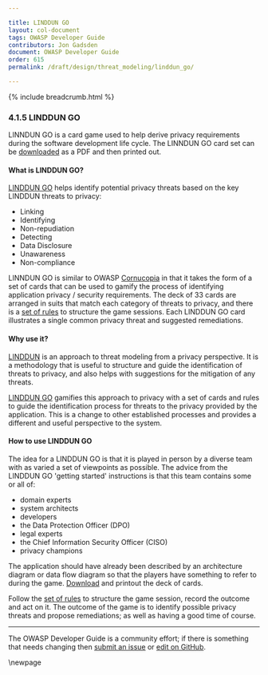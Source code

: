 ```yaml
---

title: LINDDUN GO
layout: col-document
tags: OWASP Developer Guide
contributors: Jon Gadsden
document: OWASP Developer Guide
order: 615
permalink: /draft/design/threat_modeling/linddun_go/

---
```


{% include breadcrumb.html %}

### 4.1.5 LINDDUN GO

LINNDUN GO is a card game used to help derive privacy requirements during the software development life cycle.
The LINNDUN GO card set can be [downloaded][linddun-go-cards] as a PDF and then printed out.

#### What is LINDDUN GO?

[LINDDUN GO][linddun-go] helps identify potential privacy threats based on the key LINDDUN threats to privacy:

* Linking
* Identifying
* Non-repudiation
* Detecting
* Data Disclosure
* Unawareness
* Non-compliance

LINNDUN GO is similar to OWASP [Cornucopia][cornucopia] in that it takes the form of a set of cards that
can be used to gamify the process of identifying application privacy / security requirements.
The deck of 33 cards are arranged in suits that match each category of threats to privacy,
and there is a [set of rules][linddun-go-rules] to structure the game sessions.
Each LINDDUN GO card illustrates a single common privacy threat and suggested remediations.

#### Why use it?

[LINDDUN][linddun] is an approach to threat modeling from a privacy perspective.
It is a methodology that is useful to structure and guide the identification of threats to privacy,
and also helps with suggestions for the mitigation of any threats.

[LINDDUN GO][linddun-go] gamifies this approach to privacy with a set of cards and rules
to guide the identification process for threats to the privacy provided by the application.
This is a change to other established processes and provides a different and useful perspective to the system.

#### How to use LINDDUN GO

The idea for a LINDDUN GO is that it is played in person by a diverse team with as varied a set of viewpoints as possible.
The advice from the LINDDUN GO 'getting started' instructions is that this team contains some or all of:

* domain experts
* system architects
* developers
* the Data Protection Officer (DPO)
* legal experts
* the Chief Information Security Officer (CISO)
* privacy champions

The application should have already been described by an architecture diagram or data flow diagram
so that the players have something to refer to during the game.
[Download][linddun-go-cards] and printout the deck of cards.

Follow the [set of rules][linddun-go-rules] to structure the game session, record the outcome and act on it.
The outcome of the game is to identify possible privacy threats and propose remediations;
as well as having a good time of course.

----

The OWASP Developer Guide is a community effort; if there is something that needs changing
then [submit an issue][issue060105] or [edit on GitHub][edit060105].

[cornucopia]: https://owasp.org/www-project-cornucopia/
[edit060105]: https://github.com/OWASP/www-project-developer-guide/blob/main/draft/06-design/01-threat-modeling/05-linddun-go.md
[issue060105]: https://github.com/OWASP/www-project-developer-guide/issues/new?labels=content&template=request.md&title=Update:%2006-design/01-threat-modeling/05-linddun-go
[linddun]: https://linddun.org/
[linddun-go]: https://linddun.org/go/
[linddun-go-cards]: https://downloads.linddun.org/linddun-go/default/latest/go.pdf
[linddun-go-rules]: https://linddun.org/go-getting-started/

\newpage
